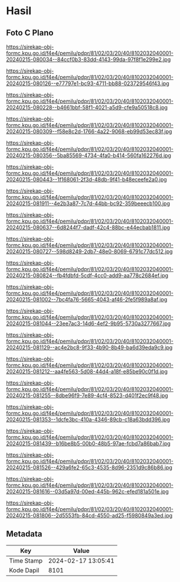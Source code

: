# Hasil

## Foto C Plano

https://sirekap-obj-formc.kpu.go.id/f4e4/pemilu/pdpr/81/02/03/20/40/8102032040001-20240215-080034--84ccf0b3-83dd-4143-99da-97f8f1e299e2.jpg

https://sirekap-obj-formc.kpu.go.id/f4e4/pemilu/pdpr/81/02/03/20/40/8102032040001-20240215-080126--e77797e1-bc93-4711-bb88-023729546f43.jpg

https://sirekap-obj-formc.kpu.go.id/f4e4/pemilu/pdpr/81/02/03/20/40/8102032040001-20240215-080228--b4661bbf-58f1-4021-a5d9-cfe9a50518c8.jpg

https://sirekap-obj-formc.kpu.go.id/f4e4/pemilu/pdpr/81/02/03/20/40/8102032040001-20240215-080309--f58e8c2d-1766-4a22-9068-eb99d53ec83f.jpg

https://sirekap-obj-formc.kpu.go.id/f4e4/pemilu/pdpr/81/02/03/20/40/8102032040001-20240215-080356--5ba85569-4734-4fa0-b414-560fa162276d.jpg

https://sirekap-obj-formc.kpu.go.id/f4e4/pemilu/pdpr/81/02/03/20/40/8102032040001-20240215-080443--1f168061-2f3d-48db-9f41-b48eceefe2a0.jpg

https://sirekap-obj-formc.kpu.go.id/f4e4/pemilu/pdpr/81/02/03/20/40/8102032040001-20240215-081911--4e2b3a87-7c7d-44bb-bc92-359beeecb100.jpg

https://sirekap-obj-formc.kpu.go.id/f4e4/pemilu/pdpr/81/02/03/20/40/8102032040001-20240215-080637--6d8244f7-dadf-42c4-88bc-e44ecbab1811.jpg

https://sirekap-obj-formc.kpu.go.id/f4e4/pemilu/pdpr/81/02/03/20/40/8102032040001-20240215-080727--598d8249-2db7-48e0-8069-6791c77dc512.jpg

https://sirekap-obj-formc.kpu.go.id/f4e4/pemilu/pdpr/81/02/03/20/40/8102032040001-20240215-080824--fb4fdbfd-5cdf-4cc0-add9-aa778c2684ef.jpg

https://sirekap-obj-formc.kpu.go.id/f4e4/pemilu/pdpr/81/02/03/20/40/8102032040001-20240215-081002--7bc4fa76-5665-4043-af46-2fe5f989a8af.jpg

https://sirekap-obj-formc.kpu.go.id/f4e4/pemilu/pdpr/81/02/03/20/40/8102032040001-20240215-081044--23ee7ac3-14d6-4ef2-9b95-5730a3277667.jpg

https://sirekap-obj-formc.kpu.go.id/f4e4/pemilu/pdpr/81/02/03/20/40/8102032040001-20240215-081129--ac4e2bc8-9f33-4b90-8b49-ba6d39eda9c9.jpg

https://sirekap-obj-formc.kpu.go.id/f4e4/pemilu/pdpr/81/02/03/20/40/8102032040001-20240215-081212--aa4fe563-5d08-44d4-a18f-e85be90c0f1d.jpg

https://sirekap-obj-formc.kpu.go.id/f4e4/pemilu/pdpr/81/02/03/20/40/8102032040001-20240215-081255--8dbe96f9-7e89-4cf4-8523-d401f2ec9f48.jpg

https://sirekap-obj-formc.kpu.go.id/f4e4/pemilu/pdpr/81/02/03/20/40/8102032040001-20240215-081353--1dcfe3bc-410a-4346-89cb-c18a63bdd396.jpg

https://sirekap-obj-formc.kpu.go.id/f4e4/pemilu/pdpr/81/02/03/20/40/8102032040001-20240215-081439--b16be8b5-00b0-48b5-97ae-fcbd7a86bab7.jpg

https://sirekap-obj-formc.kpu.go.id/f4e4/pemilu/pdpr/81/02/03/20/40/8102032040001-20240215-081526--429a6fe2-65c3-4535-8d96-2351d9c86b86.jpg

https://sirekap-obj-formc.kpu.go.id/f4e4/pemilu/pdpr/81/02/03/20/40/8102032040001-20240215-081616--03d5a97d-00ed-445b-962c-efed181a501e.jpg

https://sirekap-obj-formc.kpu.go.id/f4e4/pemilu/pdpr/81/02/03/20/40/8102032040001-20240215-081806--2d5553fb-84cd-4550-ad25-f5980849a3ed.jpg


## Metadata

| Key        | Value               |
| ---------- | ------------------- |
| Time Stamp | 2024-02-17 13:05:41 |
| Kode Dapil | 8101                |



